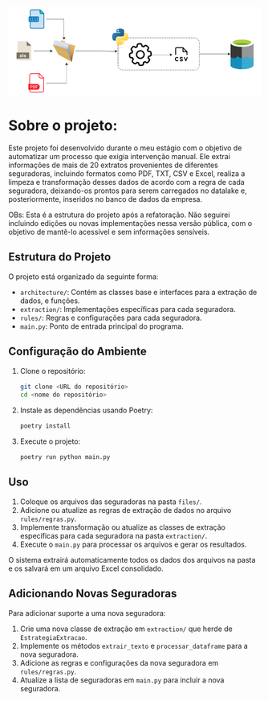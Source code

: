 
![Imagem do projeto](img/arquitetura.png)

# Sobre o projeto:

Este projeto foi desenvolvido durante o meu estágio com o objetivo de automatizar um processo que exigia intervenção manual. Ele extrai informações de mais de 20 extratos provenientes de diferentes seguradoras, incluindo formatos como PDF, TXT, CSV e Excel, realiza a limpeza e transformação desses dados de acordo com a regra de cada seguradora, deixando-os prontos para serem carregados no datalake e, posteriormente, inseridos no banco de dados da empresa.

OBs: Esta é a estrutura do projeto após a refatoração. Não seguirei incluindo edições ou novas implementações nessa versão pública, com o objetivo de mantê-lo acessível e sem informações sensíveis.

## Estrutura do Projeto

O projeto está organizado da seguinte forma:

- `architecture/`: Contém as classes base e interfaces para a extração de dados, e funções.
- `extraction/`: Implementações específicas para cada seguradora.
- `rules/`: Regras e configurações para cada seguradora.
- `main.py`: Ponto de entrada principal do programa.

## Configuração do Ambiente

1. Clone o repositório:
   ```bash
   git clone <URL do repositório>
   cd <nome do repositório>
   ```

2. Instale as dependências usando Poetry:
   ```bash
   poetry install
   ```

3. Execute o projeto:
   ```bash
   poetry run python main.py
   ```

## Uso

1. Coloque os arquivos das seguradoras na pasta `files/`.
2. Adicione ou atualize as regras de extração de dados no arquivo `rules/regras.py`.
3. Implemente transformação ou atualize as classes de extração específicas para cada seguradora na pasta `extraction/`.
4. Execute o `main.py` para processar os arquivos e gerar os resultados.

O sistema extrairá automaticamente todos os dados dos arquivos na pasta e os salvará em um arquivo Excel consolidado.

## Adicionando Novas Seguradoras

Para adicionar suporte a uma nova seguradora:

1. Crie uma nova classe de extração em `extraction/` que herde de `EstrategiaExtracao`.
2. Implemente os métodos `extrair_texto` e `processar_dataframe` para a nova seguradora.
3. Adicione as regras e configurações da nova seguradora em `rules/regras.py`.
4. Atualize a lista de seguradoras em `main.py` para incluir a nova seguradora.

